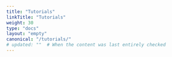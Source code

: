 ```yaml
---
title: "Tutorials"
linkTitle: "Tutorials"
weight: 30
type: "docs"
layout: "empty"
canonical: "/tutorials/"
# updated: ""  # When the content was last entirely checked
---
```

